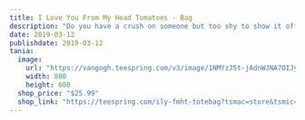 ```yaml
---
title: I Love You From My Head Tomatoes - Bag
description: "Do you have a crush on someone but too shy to show it off?"
date: 2019-03-12
publishdate: 2019-03-12
tania:
  image:
    url: "https://vangogh.teespring.com/v3/image/1NMYzJ5t-jAdnWJNA7OIJyTMuwU/480/560.jpg"
    width: 800
    height: 600
  shop_price: "$25.99"
  shop_link: "https://teespring.com/ily-fmht-totebag?tsmac=store&tsmic=usetania&utm_source=web_shop_link&utm_medium=web&utm_campaign=teespring_sale#pid=526&cid=101936&sid=front"
---
```

